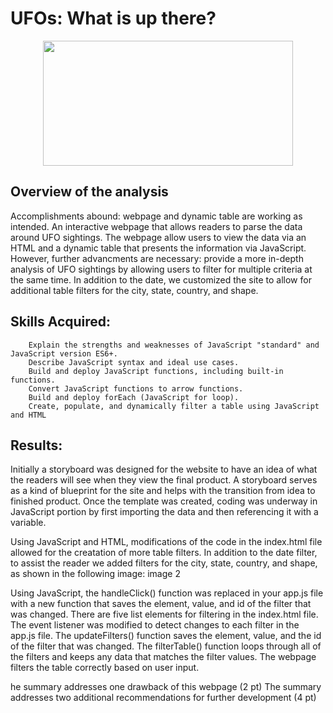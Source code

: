 # UFOs:  What is up there?

<p align="center">
   <img width="400" height="200" src="">
</p>  

##  Overview of the analysis
Accomplishments abound: webpage and dynamic table are working as intended. An interactive webpage that allows readers to parse the data around UFO sightings. The webpage allow users to view the data via an HTML and a dynamic table that presents the information via JavaScript.
 However, further advancments are necessary: provide a more in-depth analysis of UFO sightings by allowing users to filter for multiple criteria at the same time. In addition to the date, we customized the site to allow for additional table filters for the city, state, country, and shape.

 ##  Skills Acquired:

        Explain the strengths and weaknesses of JavaScript "standard" and JavaScript version ES6+.
        Describe JavaScript syntax and ideal use cases.
        Build and deploy JavaScript functions, including built-in functions.
        Convert JavaScript functions to arrow functions.
        Build and deploy forEach (JavaScript for loop).
        Create, populate, and dynamically filter a table using JavaScript and HTML  

##  Results:

Initially a storyboard was designed for the website to have an idea of what the readers will see when they view the final product. A storyboard serves as a kind of blueprint for the site and helps with the transition from idea to finished product. Once the template was created, coding was underway in JavaScript portion by first importing the data and then referencing it with a variable.

Using JavaScript and HTML, modifications of the code in the index.html file allowed for the creatation of more table filters. In addition to the date filter, to assist the reader we added filters for the city, state, country, and shape, as shown in the following image:
image 2

Using JavaScript,  the handleClick() function was replaced in your app.js file with a new function that saves the element, value, and id of the filter that was changed. There are five list elements for filtering in the index.html file. The event listener was modified to detect changes to each filter in the app.js file. The updateFilters() function saves the element, value, and the id of the filter that was changed. The filterTable() function loops through all of the filters and keeps any data that matches the filter values. The webpage filters the table correctly based on user input. 


he summary addresses one drawback of this webpage (2 pt)
The summary addresses two additional recommendations for further development (4 pt)